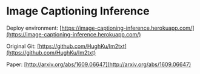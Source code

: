 # Image Captioning Inference

Deploy environment: [https://image-captioning-inference.herokuapp.com/](https://image-captioning-inference.herokuapp.com/)  

Original Git: [https://github.com/HughKu/Im2txt](https://github.com/HughKu/Im2txt)  

Paper: [http://arxiv.org/abs/1609.06647](http://arxiv.org/abs/1609.06647)  

